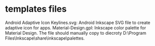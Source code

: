 # templates files
Android Adaptive Icon Keylines.svg: Android Inkscape SVG file to create adaptive icon for apps.
Material-Design.gpl: Inkscape color palette for Material Design. The file should manually copy to diecroty D:\Program Files\Inkscape\share\inkscape\palettes.